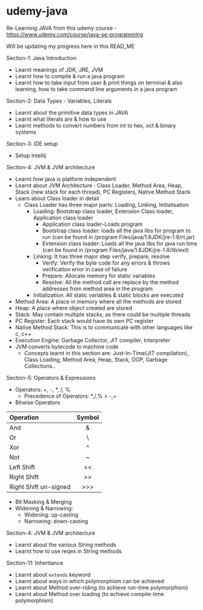 # udemy-java

Re-Learning JAVA from this udemy course - https://www.udemy.com/course/java-se-programming

Will be updating my progress here in this READ_ME

Section-1: Java Introduction

- Learnt meanings of JDK, JRE, JVM
- Learnt how to compile & run a java program
- Learnt how to take input from user & print things on terminal & also learning, how to take command line arguments in a
  java program

Section-2: Data Types - Variables, Literals

- Learnt about the primitive data types in JAVA
- Learnt what literals are & how to use
- Learnt methods to convert numbers from int to hex, oct & binary systems

Section-3: IDE setup

- Setup Intellij

Section-4: JVM & JVM architecture

- Learnt how java is platform independent
- Learnt about JVM Architecture : Class Loader, Method Area, Heap, Stack (new stack for each thread), PC Registers,
  Native Method Stack
- Learn about Class loader in detail
    - Class Loader has three major parts: Loading, Linking, Initialisation
        - Loading: Bootstrap class loader, Extension Class loader, Application class loader
            - Application class loader-Loads program
            - Bootstrap class loader: loads all the java libs for program to run (can be found in /program
              Files/java/1.8JDK/jre-1.8/rt.jar)
            - Extension class loader: Loads all the java libs for java run time (can be found in /program
              Files/java/1.8JDK/jre-1.8/lib/ext)
        - Linking: It has three major step verify, prepare, resolve
            - Verify: Verify the byte code for any errors & throws verification error in case of failure
            - Prepare: Allocate memory for static variables
            - Resolve: All the method call are replace by the method addresses from method area in the program
        - Initialization: All static variables & static blocks are executed
- Method Area: A place in memory where all the methods are stored
- Heap: A place where object created are stored
- Stack: May contain multiple stacks, as there could be multiple threads
- PC Register: Each stack would have its own PC register
- Native Method Stack: This is to communicate with other languages like c, c++
- Execution Engine: Garbage Collector, JIT compiler, Interpreter
- JVM converts bytecode to machine code
    - Concepts learnt in this section are: Just-In-Time(JIT compilation), Class Loading, Method Area, Heap, Stack, OOP,
      Garbage Collections..

Section-5: Operators & Expressions

- Operators: +, -, *, /, %
    - Precedence of Operators: *,/,%  > -,+
- Bitwise Operators

| Operation             | Symbol |
|:----------------------|:------:|
| And                   |   &    |
| Or                    |   \    |
| Xor                   |   ^    |
| Not                   |   ~    |
| Left Shift            |   <<   |
| Right Shift           |  \>>   |
| Right Shift un-signed |  \>>>  |

- Bit Masking & Merging
- Widening & Narrowing:
    - Widening: up-casting
    - Narrowing: down-casting

Section-4: JVM & JVM architecture

- Learnt about the various String methods
- Learnt how to use reqex in String methods

Section-11: Inheritance

- Learnt about `extends` keyword
- Learnt about ways in which polymorphism can be achieved
- Learnt about Method over-riding (to achieve run-time polymorphism)
- Learnt about Method over loading (to achieve compile-time polymorphism)















